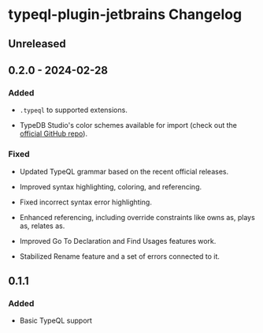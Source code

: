 <!-- Keep a Changelog guide -> https://keepachangelog.com -->

# typeql-plugin-jetbrains Changelog

## Unreleased

## 0.2.0 - 2024-02-28

### Added

- `.typeql` to supported extensions.

- TypeDB Studio's color schemes available for import (check out the [official GitHub repo](https://github.com/typedb-osi/typeql-plugin-jetbrains)).

### Fixed

- Updated TypeQL grammar based on the recent official releases.

- Improved syntax highlighting, coloring, and referencing.

- Fixed incorrect syntax error highlighting.

- Enhanced referencing, including override constraints like owns as, plays as, relates as.

- Improved Go To Declaration and Find Usages features work.

- Stabilized Rename feature and a set of errors connected to it.

## 0.1.1

### Added

- Basic TypeQL support
